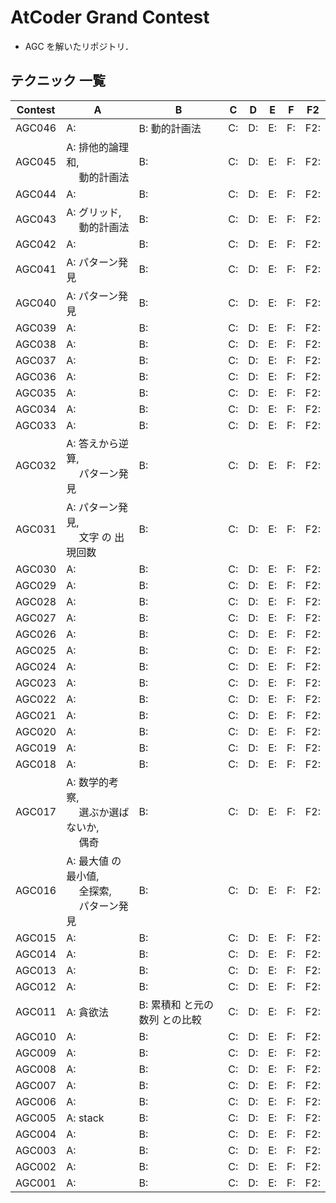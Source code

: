 # AtCoder Grand Contest
- AGC を解いたリポジトリ．

## テクニック 一覧

| Contest | A                                                     | B                              | C  | D  | E  | F  | F2  |
|---------|-------------------------------------------------------|--------------------------------|----|----|----|----|-----|
| AGC046  | A:                                                    | B: 動的計画法                  | C: | D: | E: | F: | F2: |
| AGC045  | A: 排他的論理和,<br>　 動的計画法                     | B:                             | C: | D: | E: | F: | F2: |
| AGC044  | A:                                                    | B:                             | C: | D: | E: | F: | F2: |
| AGC043  | A: グリッド,<br>　 動的計画法                         | B:                             | C: | D: | E: | F: | F2: |
| AGC042  | A:                                                    | B:                             | C: | D: | E: | F: | F2: |
| AGC041  | A: パターン発見                                       | B:                             | C: | D: | E: | F: | F2: |
| AGC040  | A: パターン発見                                       | B:                             | C: | D: | E: | F: | F2: |
| AGC039  | A:                                                    | B:                             | C: | D: | E: | F: | F2: |
| AGC038  | A:                                                    | B:                             | C: | D: | E: | F: | F2: |
| AGC037  | A:                                                    | B:                             | C: | D: | E: | F: | F2: |
| AGC036  | A:                                                    | B:                             | C: | D: | E: | F: | F2: |
| AGC035  | A:                                                    | B:                             | C: | D: | E: | F: | F2: |
| AGC034  | A:                                                    | B:                             | C: | D: | E: | F: | F2: |
| AGC033  | A:                                                    | B:                             | C: | D: | E: | F: | F2: |
| AGC032  | A: 答えから逆算,<br>　 パターン発見                   | B:                             | C: | D: | E: | F: | F2: |
| AGC031  | A: パターン発見,<br>　 文字 の 出現回数               | B:                             | C: | D: | E: | F: | F2: |
| AGC030  | A:                                                    | B:                             | C: | D: | E: | F: | F2: |
| AGC029  | A:                                                    | B:                             | C: | D: | E: | F: | F2: |
| AGC028  | A:                                                    | B:                             | C: | D: | E: | F: | F2: |
| AGC027  | A:                                                    | B:                             | C: | D: | E: | F: | F2: |
| AGC026  | A:                                                    | B:                             | C: | D: | E: | F: | F2: |
| AGC025  | A:                                                    | B:                             | C: | D: | E: | F: | F2: |
| AGC024  | A:                                                    | B:                             | C: | D: | E: | F: | F2: |
| AGC023  | A:                                                    | B:                             | C: | D: | E: | F: | F2: |
| AGC022  | A:                                                    | B:                             | C: | D: | E: | F: | F2: |
| AGC021  | A:                                                    | B:                             | C: | D: | E: | F: | F2: |
| AGC020  | A:                                                    | B:                             | C: | D: | E: | F: | F2: |
| AGC019  | A:                                                    | B:                             | C: | D: | E: | F: | F2: |
| AGC018  | A:                                                    | B:                             | C: | D: | E: | F: | F2: |
| AGC017  | A: 数学的考察,<br>　 選ぶか選ばないか,<br>　 偶奇     | B:                             | C: | D: | E: | F: | F2: |
| AGC016  | A: 最大値 の 最小値,<br>　 全探索,<br>　 パターン発見 | B:                             | C: | D: | E: | F: | F2: |
| AGC015  | A:                                                    | B:                             | C: | D: | E: | F: | F2: |
| AGC014  | A:                                                    | B:                             | C: | D: | E: | F: | F2: |
| AGC013  | A:                                                    | B:                             | C: | D: | E: | F: | F2: |
| AGC012  | A:                                                    | B:                             | C: | D: | E: | F: | F2: |
| AGC011  | A: 貪欲法                                             | B: 累積和 と元の 数列 との比較 | C: | D: | E: | F: | F2: |
| AGC010  | A:                                                    | B:                             | C: | D: | E: | F: | F2: |
| AGC009  | A:                                                    | B:                             | C: | D: | E: | F: | F2: |
| AGC008  | A:                                                    | B:                             | C: | D: | E: | F: | F2: |
| AGC007  | A:                                                    | B:                             | C: | D: | E: | F: | F2: |
| AGC006  | A:                                                    | B:                             | C: | D: | E: | F: | F2: |
| AGC005  | A: stack                                              | B:                             | C: | D: | E: | F: | F2: |
| AGC004  | A:                                                    | B:                             | C: | D: | E: | F: | F2: |
| AGC003  | A:                                                    | B:                             | C: | D: | E: | F: | F2: |
| AGC002  | A:                                                    | B:                             | C: | D: | E: | F: | F2: |
| AGC001  | A:                                                    | B:                             | C: | D: | E: | F: | F2: |
